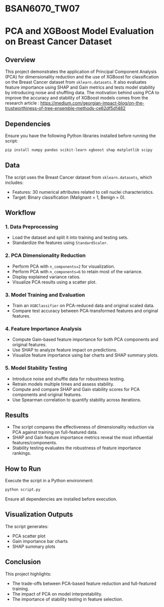 # BSAN6070_TW07
# PCA and XGBoost Model Evaluation on Breast Cancer Dataset

## Overview
This project demonstrates the application of Principal Component Analysis (PCA) for dimensionality reduction and the use of XGBoost for classification on the Breast Cancer dataset from `sklearn.datasets`. It also evaluates feature importance using SHAP and Gain metrics and tests model stability by introducing noise and shuffling data. The motivation behind using PCA to improve the accuracy and stability of XGBoost models comes from the research article : https://medium.com/georgian-impact-blog/on-the-trustworthiness-of-tree-ensemble-methods-ce62df5d1482

## Dependencies
Ensure you have the following Python libraries installed before running the script:

```bash
pip install numpy pandas scikit-learn xgboost shap matplotlib scipy
```

## Data
The script uses the Breast Cancer dataset from `sklearn.datasets`, which includes:
- Features: 30 numerical attributes related to cell nuclei characteristics.
- Target: Binary classification (Malignant = 1, Benign = 0).

## Workflow

### 1. Data Preprocessing
- Load the dataset and split it into training and testing sets.
- Standardize the features using `StandardScaler`.

### 2. PCA Dimensionality Reduction
- Perform PCA with `n_components=2` for visualization.
- Perform PCA with `n_components=6` to retain most of the variance.
- Display explained variance ratios.
- Visualize PCA results using a scatter plot.

### 3. Model Training and Evaluation
- Train an `XGBClassifier` on PCA-reduced data and original scaled data.
- Compare test accuracy between PCA-transformed features and original features.

### 4. Feature Importance Analysis
- Compute Gain-based feature importance for both PCA components and original features.
- Use SHAP to analyze feature impact on predictions.
- Visualize feature importance using bar charts and SHAP summary plots.

### 5. Model Stability Testing
- Introduce noise and shuffle data for robustness testing.
- Retrain models multiple times and assess stability.
- Compute and compare SHAP and Gain stability scores for PCA components and original features.
- Use Spearman correlation to quantify stability across iterations.

## Results
- The script compares the effectiveness of dimensionality reduction via PCA against training on full-featured data.
- SHAP and Gain feature importance metrics reveal the most influential features/components.
- Stability testing evaluates the robustness of feature importance rankings.

## How to Run
Execute the script in a Python environment:
```bash
python script.py
```
Ensure all dependencies are installed before execution.

## Visualization Outputs
The script generates:
- PCA scatter plot
- Gain importance bar charts
- SHAP summary plots

## Conclusion
This project highlights:
- The trade-offs between PCA-based feature reduction and full-featured training.
- The impact of PCA on model interpretability.
- The importance of stability testing in feature selection.
